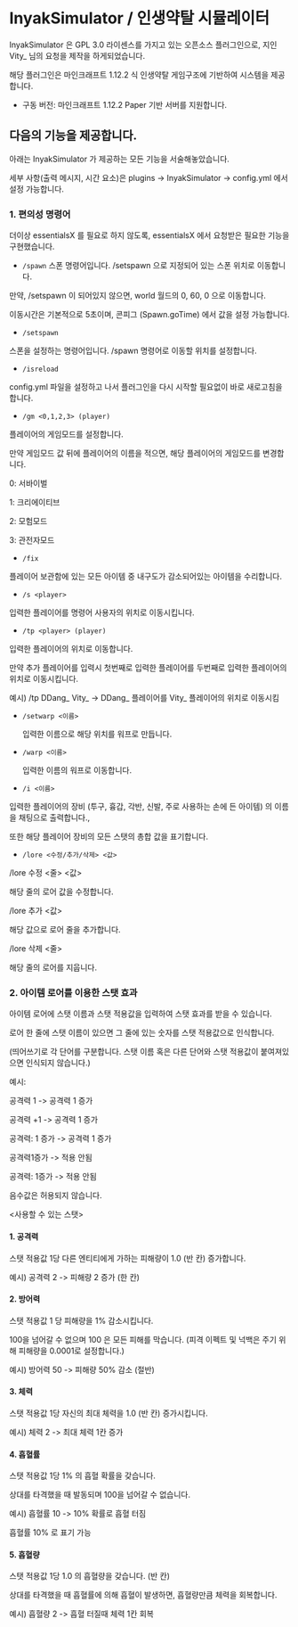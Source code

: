 # InyakSimulator / 인생약탈 시뮬레이터
InyakSimulator 은 GPL 3.0 라이센스를 가지고 있는 오픈소스 플러그인으로, 지인 Vity_ 님의 요청을 제작을 하게되었습니다.

해당 플러그인은 마인크래프트 1.12.2 식 인생약탈 게임구조에 기반하여 시스템을 제공합니다.

* 구동 버전: 마인크래프트 1.12.2 Paper 기반 서버를 지원합니다.

## 다음의 기능을 제공합니다.
아래는 InyakSimulator 가 제공하는 모든 기능을 서술해놓았습니다.

세부 사항(출력 메시지, 시간 요소)은 plugins -> InyakSimulator -> config.yml 에서 설정 가능합니다.

### 1. 편의성 명령어
더이상 essentialsX 를 필요로 하지 않도록, essentialsX 에서 요청받은 필요한 기능을 구현했습니다.

* `/spawn`
스폰 명령어입니다. /setspawn 으로 지정되어 있는 스폰 위치로 이동합니다.

만약, /setspawn 이 되어있지 않으면, world 월드의 0, 60, 0 으로 이동합니다.

이동시간은 기본적으로 5초이며, 콘피그 (Spawn.goTime) 에서 값을 설정 가능합니다.

* `/setspawn`

스폰을 설정하는 명령어입니다. /spawn 명령어로 이동할 위치를 설정합니다.

* `/isreload`

config.yml 파일을 설정하고 나서 플러그인을 다시 시작할 필요없이 바로 새로고침을 합니다.

* `/gm <0,1,2,3> (player)`

플레이어의 게임모드를 설정합니다. 

만약 게임모드 값 뒤에 플레이어의 이름을 적으면, 해당 플레이어의 게임모드를 변경합니다.

0: 서바이벌

1: 크리에이티브

2: 모험모드

3: 관전자모드


* `/fix`

플레이어 보관함에 있는 모든 아이템 중 내구도가 감소되어있는 아이템을 수리합니다.

* `/s <player>`

입력한 플레이어를 명령어 사용자의 위치로 이동시킵니다.

* `/tp <player> (player)`

입력한 플레이어의 위치로 이동합니다. 

만약 추가 플레이어를 입력시 첫번째로 입력한 플레이어를 두번째로 입력한 플레이어의 위치로 이동시킵니다.

예시) /tp DDang_ Vity_ -> DDang_ 플레이어를 Vity_ 플레이어의 위치로 이동시킴

* `/setwarp <이름>`

  입력한 이름으로 해당 위치를 워프로 만듭니다.

* `/warp <이름>`

  입력한 이름의 워프로 이동합니다.

* `/i <이름>`

입력한 플레이어의 장비 (투구, 흉갑, 각반, 신발, 주로 사용하는 손에 든 아이템) 의 이름을 채팅으로 출력합니다.,

또한 해당 플레이어 장비의 모든 스탯의 총합 값을 표기합니다.

* `/lore <수정/추가/삭제> <값>`

/lore 수정 <줄> <값>

해당 줄의 로어 값을 수정합니다.

/lore 추가 <값>

해당 값으로 로어 줄을 추가합니다.

/lore 삭제 <줄>

해당 줄의 로어를 지웁니다.


### 2. 아이템 로어를 이용한 스탯 효과

아이템 로어에 스탯 이름과 스탯 적용값을 입력하여 스탯 효과를 받을 수 있습니다.

로어 한 줄에 스탯 이름이 있으면 그 줄에 있는 숫자를 스탯 적용값으로 인식합니다. 

(띄어쓰기로 각 단어를 구분합니다. 스탯 이름 혹은 다른 단어와 스탯 적용값이 붙여져있으면 인식되지 않습니다.)

예시:

공격력 1 -> 공격력 1 증가

공격력 +1 -> 공격력 1 증가

공격력: 1 증가 -> 공격력 1 증가 

공격력1증가 -> 적용 안됨

공격력: 1증가 -> 적용 안됨

음수값은 허용되지 않습니다.

<사용할 수 있는 스탯>

#### 1. 공격력

스탯 적용값 1당 다른 엔티티에게 가하는 피해량이 1.0 (반 칸) 증가합니다.

예시) 공격력 2 -> 피해량 2 증가 (한 칸)

#### 2. 방어력

스탯 적용값 1 당 피해량을 1% 감소시킵니다.

100을 넘어갈 수 없으며 100 은 모든 피해를 막습니다. (피격 이펙트 및 넉백은 주기 위해 피해량을 0.0001로 설정합니다.)

예시) 방어력 50 -> 피해량 50% 감소 (절반)

#### 3. 체력

스탯 적용값 1당 자신의 최대 체력을 1.0 (반 칸) 증가시킵니다.

예시) 체력 2 -> 최대 체력 1칸 증가

#### 4. 흡혈률

스탯 적용값 1당 1% 의 흡혈 확률을 갖습니다.

상대를 타격했을 때 발동되며 100을 넘어갈 수 없습니다.

예시) 흡혈률 10 -> 10% 확률로 흡혈 터짐

흡혈률 10% 로 표기 가능

#### 5. 흡혈량

스탯 적용값 1당 1.0 의 흡혈량을 갖습니다. (반 칸)

상대를 타격했을 때 흡혈률에 의해 흡혈이 발생하면, 흡혈량만큼 체력을 회복합니다.

예시) 흡혈량 2 -> 흡혈 터질때 체력 1칸 회복

